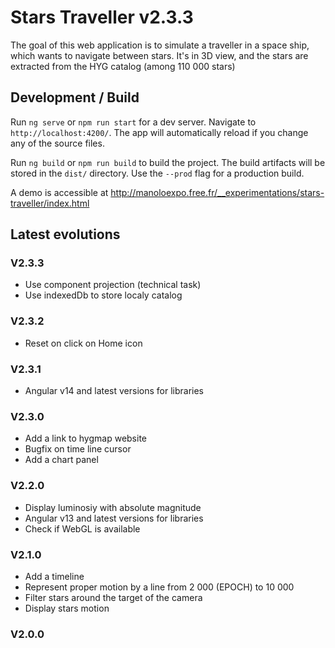 # Stars Traveller v2.3.3

The goal of this web application is to simulate a traveller in a space ship, which wants to navigate between stars. It's in 3D view, and the stars are extracted from the HYG catalog (among 110 000 stars)

## Development / Build

Run `ng serve` or `npm run start` for a dev server. Navigate to `http://localhost:4200/`. The app will automatically reload if you change any of the source files.

Run `ng build` or `npm run build` to build the project. The build artifacts will be stored in the `dist/` directory. Use the `--prod` flag for a production build.

A demo is accessible at http://manoloexpo.free.fr/__experimentations/stars-traveller/index.html

## Latest evolutions

### V2.3.3

- Use component projection (technical task)
- Use indexedDb to store localy catalog

### V2.3.2

- Reset on click on Home icon

### V2.3.1

- Angular v14 and latest versions for libraries

### V2.3.0

- Add a link to hygmap website
- Bugfix on time line cursor
- Add a chart panel

### V2.2.0

- Display luminosiy with absolute magnitude
- Angular v13 and latest versions for libraries
- Check if WebGL is available

### V2.1.0

- Add a timeline
- Represent proper motion by a line from 2 000 (EPOCH) to 10 000
- Filter stars around the target of the camera
- Display stars motion

### V2.0.0
